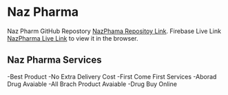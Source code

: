 # Naz Pharma

Naz Pharm GitHub Repostory [NazPhama Repositoy Link](https://github.com/Programming-Hero-Web-Course3/healthcare-related-website-Nure-Alam-sidddique).
Firebase Live Link [NazPharma Live Link](https://naz-pharma.web.app/) to view it in the browser.

## Naz Pharma Services

-Best Product
-No Extra Delivery Cost
-First Come First Services
-Aborad Drug Avaiable
-All Brach Product Avaiable
-Drug Buy Online
